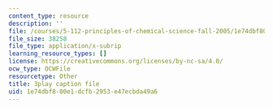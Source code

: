 ```yaml
---
content_type: resource
description: ''
file: /courses/5-112-principles-of-chemical-science-fall-2005/1e74dbf800e1dcfb2953e47ecbda49a6_lawooSesSfM.srt
file_size: 38258
file_type: application/x-subrip
learning_resource_types: []
license: https://creativecommons.org/licenses/by-nc-sa/4.0/
ocw_type: OCWFile
resourcetype: Other
title: 3play caption file
uid: 1e74dbf8-00e1-dcfb-2953-e47ecbda49a6
---
```

